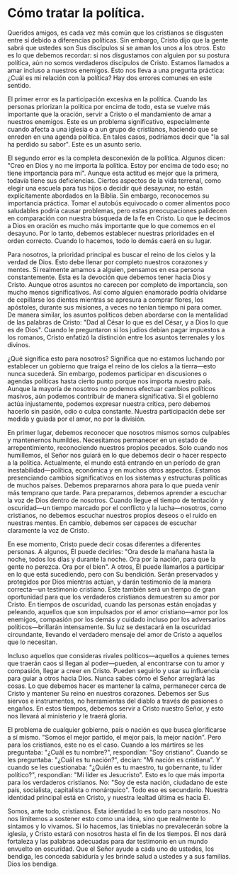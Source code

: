 # Cómo tratar la política.

Queridos amigos, es cada vez más común que los cristianos se disgusten entre sí debido a diferencias políticas. Sin embargo, Cristo dijo que la gente sabrá que ustedes son Sus discípulos si se aman los unos a los otros. Esto es lo que debemos recordar: si nos disgustamos con alguien por su postura política, aún no somos verdaderos discípulos de Cristo. Estamos llamados a amar incluso a nuestros enemigos. Esto nos lleva a una pregunta práctica: ¿Cuál es mi relación con la política? Hay dos errores comunes en este sentido.

El primer error es la participación excesiva en la política. Cuando las personas priorizan la política por encima de todo, esta se vuelve más importante que la oración, servir a Cristo o el mandamiento de amar a nuestros enemigos. Este es un problema significativo, especialmente cuando afecta a una iglesia o a un grupo de cristianos, haciendo que se enreden en una agenda política. En tales casos, podríamos decir que "la sal ha perdido su sabor". Este es un asunto serio.

El segundo error es la completa desconexión de la política. Algunos dicen: "Creo en Dios y no me importa la política. Estoy por encima de todo eso; no tiene importancia para mí". Aunque esta actitud es mejor que la primera, todavía tiene sus deficiencias. Ciertos aspectos de la vida terrenal, como elegir una escuela para tus hijos o decidir qué desayunar, no están explícitamente abordados en la Biblia. Sin embargo, reconocemos su importancia práctica. Tomar el autobús equivocado o comer alimentos poco saludables podría causar problemas, pero estas preocupaciones palidecen en comparación con nuestra búsqueda de la fe en Cristo. Lo que le decimos a Dios en oración es mucho más importante que lo que comemos en el desayuno. Por lo tanto, debemos establecer nuestras prioridades en el orden correcto. Cuando lo hacemos, todo lo demás caerá en su lugar.

Para nosotros, la prioridad principal es buscar el reino de los cielos y la verdad de Dios. Esto debe llenar por completo nuestros corazones y mentes. Si realmente amamos a alguien, pensamos en esa persona constantemente. Esta es la devoción que debemos tener hacia Dios y Cristo. Aunque otros asuntos no carecen por completo de importancia, son mucho menos significativos. Así como alguien enamorado podría olvidarse de cepillarse los dientes mientras se apresura a comprar flores, los apóstoles, durante sus misiones, a veces no tenían tiempo ni para comer. De manera similar, los asuntos políticos deben abordarse con la mentalidad de las palabras de Cristo: "Dad al César lo que es del César, y a Dios lo que es de Dios". Cuando le preguntaron si los judíos debían pagar impuestos a los romanos, Cristo enfatizó la distinción entre los asuntos terrenales y los divinos.

¿Qué significa esto para nosotros? Significa que no estamos luchando por establecer un gobierno que traiga el reino de los cielos a la tierra—esto nunca sucederá. Sin embargo, podemos participar en discusiones o agendas políticas hasta cierto punto porque nos importa nuestro país. Aunque la mayoría de nosotros no podemos efectuar cambios políticos masivos, aún podemos contribuir de manera significativa. Si el gobierno actúa injustamente, podemos expresar nuestra crítica, pero debemos hacerlo sin pasión, odio o culpa constante. Nuestra participación debe ser medida y guiada por el amor, no por la división.

En primer lugar, debemos reconocer que nosotros mismos somos culpables y mantenernos humildes. Necesitamos permanecer en un estado de arrepentimiento, reconociendo nuestros propios pecados. Solo cuando nos humillemos, el Señor nos guiará en lo que debemos decir o hacer respecto a la política. Actualmente, el mundo está entrando en un período de gran inestabilidad—política, económica y en muchos otros aspectos. Estamos presenciando cambios significativos en los sistemas y estructuras políticas de muchos países. Debemos prepararnos ahora para lo que pueda venir más temprano que tarde. Para prepararnos, debemos aprender a escuchar la voz de Dios dentro de nosotros. Cuando llegue el tiempo de tentación y oscuridad—un tiempo marcado por el conflicto y la lucha—nosotros, como cristianos, no debemos escuchar nuestros propios deseos o el ruido en nuestras mentes. En cambio, debemos ser capaces de escuchar claramente la voz de Cristo.

En ese momento, Cristo puede decir cosas diferentes a diferentes personas. A algunos, Él puede decirles: "Ora desde la mañana hasta la noche, todos los días y durante la noche. Ora por la nación, para que la gente no perezca. Ora por el bien". A otros, Él puede llamarlos a participar en lo que está sucediendo, pero con Su bendición. Serán preservados y protegidos por Dios mientras actúan, y darán testimonio de la manera correcta—un testimonio cristiano. Este también será un tiempo de gran oportunidad para que los verdaderos cristianos demuestren su amor por Cristo. En tiempos de oscuridad, cuando las personas están enojadas y peleando, aquellos que son impulsados por el amor cristiano—amor por los enemigos, compasión por los demás y cuidado incluso por los adversarios políticos—brillarán intensamente. Su luz se destacará en la oscuridad circundante, llevando el verdadero mensaje del amor de Cristo a aquellos que lo necesitan.

Incluso aquellos que consideras rivales políticos—aquellos a quienes temes que traerán caos si llegan al poder—pueden, al encontrarse con tu amor y compasión, llegar a creer en Cristo. Pueden seguirlo y usar su influencia para guiar a otros hacia Dios. Nunca sabes cómo el Señor arreglará las cosas. Lo que debemos hacer es mantener la calma, permanecer cerca de Cristo y mantener Su reino en nuestros corazones. Debemos ser Sus siervos e instrumentos, no herramientas del diablo a través de pasiones o engaños. En estos tiempos, debemos servir a Cristo nuestro Señor, y esto nos llevará al ministerio y le traerá gloria.

El problema de cualquier gobierno, país o nación es que busca glorificarse a sí mismo. "Somos el mejor partido, el mejor país, la mejor nación". Pero para los cristianos, este no es el caso. Cuando a los mártires se les preguntaba: "¿Cuál es tu nombre?", respondían: "Soy cristiano". Cuando se les preguntaba: "¿Cuál es tu nación?", decían: "Mi nación es cristiana". Y cuando se les cuestionaba: "¿Quién es tu maestro, tu gobernante, tu líder político?", respondían: "Mi líder es Jesucristo". Esto es lo que más importa para los verdaderos cristianos. No: "Soy de esta nación, ciudadano de este país, socialista, capitalista o monárquico". Todo eso es secundario. Nuestra identidad principal está en Cristo, y nuestra lealtad última es hacia Él.

Somos, ante todo, cristianos. Esta identidad lo es todo para nosotros. No nos limitemos a sostener esto como una idea, sino que realmente lo sintamos y lo vivamos. Si lo hacemos, las tinieblas no prevalecerán sobre la iglesia, y Cristo estará con nosotros hasta el fin de los tiempos. Él nos dará fortaleza y las palabras adecuadas para dar testimonio en un mundo envuelto en oscuridad. Que el Señor ayude a cada uno de ustedes, los bendiga, les conceda sabiduría y les brinde salud a ustedes y a sus familias. Dios los bendiga.


